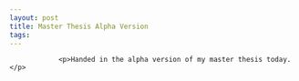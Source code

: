 ```yaml
---
layout: post
title: Master Thesis Alpha Version
tags:
---
```



                <p>Handed in the alpha version of my master thesis today.</p>
